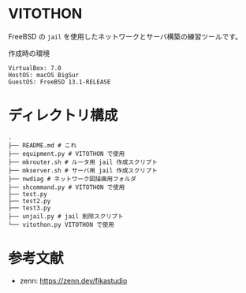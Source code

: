 # VITOTHON
FreeBSD の `jail` を使用したネットワークとサーバ構築の練習ツールです。

作成時の環境
```
VirtualBox: 7.0
HostOS: macOS BigSur
GuestOS: FreeBSD 13.1-RELEASE
```

# ディレクトリ構成
```
.
├── README.md # これ
├── equipment.py # VITOTHON で使用
├── mkrouter.sh # ルータ用 jail 作成スクリプト
├── mkserver.sh # サーバ用 jail 作成スクリプト
├── nwdiag # ネットワーク図描画用フォルダ
├── shcommand.py # VITOTHON で使用
├── test.py
├── test2.py
├── test3.py
├── unjail.py # jail 削除スクリプト
└── vitothon.py VITOTHON で使用
```
# 参考文献
- zenn: https://zenn.dev/fikastudio